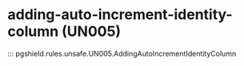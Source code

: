 # adding-auto-increment-identity-column (UN005)

::: pgshield.rules.unsafe.UN005.AddingAutoIncrementIdentityColumn

